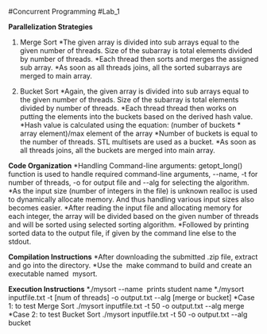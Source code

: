 
#Concurrent Programming
#Lab_1

**Parallelization Strategies**

1. Merge Sort
*The given array is divided into sub arrays equal to the given number of threads. Size of the subarray is total elements divided by number of threads.
*Each thread then sorts and merges the assigned sub array.
*As soon as all threads joins, all the sorted subarrays are merged to main array.

2. Bucket Sort
*Again, the given array is divided into sub arrays equal to the given number of threads. Size of the subarray is total elements divided by number of threads.
*Each thread thread then works on putting the elements into the buckets based on the derived hash value. 
*Hash value is calculated using the equation: (number of buckets * array element)/max element of the array
*Number of buckets is equal to the number of threads. STL multisets are used as a bucket.
*As soon as all threads joins, all the buckets are merged into main array.


**Code Organization**
*Handling Command-line arguments:
getopt_long() function is used to handle required command-line arguments, --name, -t for number of threads, -o for output file and --alg for selecting the algorithm.
*As the input size (number of integers in the file) is unknown realloc is used to dynamically allocate memory. And thus handling various input sizes also becomes easier.
*After reading the input file and allocating memory for each integer, the array will be divided based on the given number of threads and will be sorted using selected sorting algorithm.
*Followed by printing sorted data to the output file, if given by the command line else to the stdout.

**Compilation Instructions**
*After downloading the submitted .zip file, extract and go into the directory.
*Use the ​ make ​ command to build and create an executable named ​ mysort.

**Execution Instructions**
*./mysort --name ​ prints student name
*./mysort inputfile.txt -t [num of threads] -o output.txt --alg [merge or bucket]
	*Case 1: to test Merge Sort
		./mysort inputfile.txt -t 50 -o output.txt --alg merge
	*Case 2: to test Bucket Sort
		./mysort inputfile.txt -t 50 -o output.txt --alg bucket
